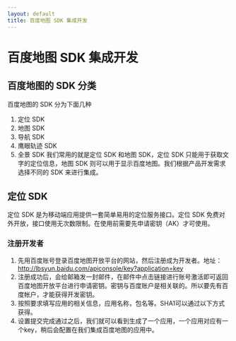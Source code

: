 ```yaml
---
layout: default
title: 百度地图 SDK 集成开发
---
```


# 百度地图 SDK 集成开发

## 百度地图的 SDK 分类

百度地图的 SDK 分为下面几种
1. 定位 SDK
2. 地图 SDK
3. 导航 SDK
4. 鹰眼轨迹 SDK
5. 全景 SDK
我们常用的就是定位 SDK 和地图 SDK，定位 SDK 只能用于获取文字的定位信息，地图 SDK 则可以用于显示百度地图。我们根据产品开发需求选择不同的 SDK 来进行集成。

## 定位 SDK
定位 SDK 是为移动端应用提供一套简单易用的定位服务接口。定位 SDK 免费对外开放，接口使用无次数限制。在使用前需要先申请密钥（AK）才可使用。

### 注册开发者
1. 先用百度账号登录百度地图开放平台的网站，然后注册成为开发者。地址：http://lbsyun.baidu.com/apiconsole/key?application=key
2. 注册成功后，会给邮箱发一封邮件，在邮件中点击链接进行账号激活即可返回百度地图开放平台进行申请密钥。密钥与百度账户是相关联的。所以要先有百度帐户，才能获得开发密钥。
3. 按照要求填写应用的相关信息，应用名称，包名等。SHA1可以通过以下方式获得。
4. 设置提交完成通过之后，我们就可以看到生成了一个应用，一个应用对应有一个key，稍后会配置在我们集成百度地图的应用中。

